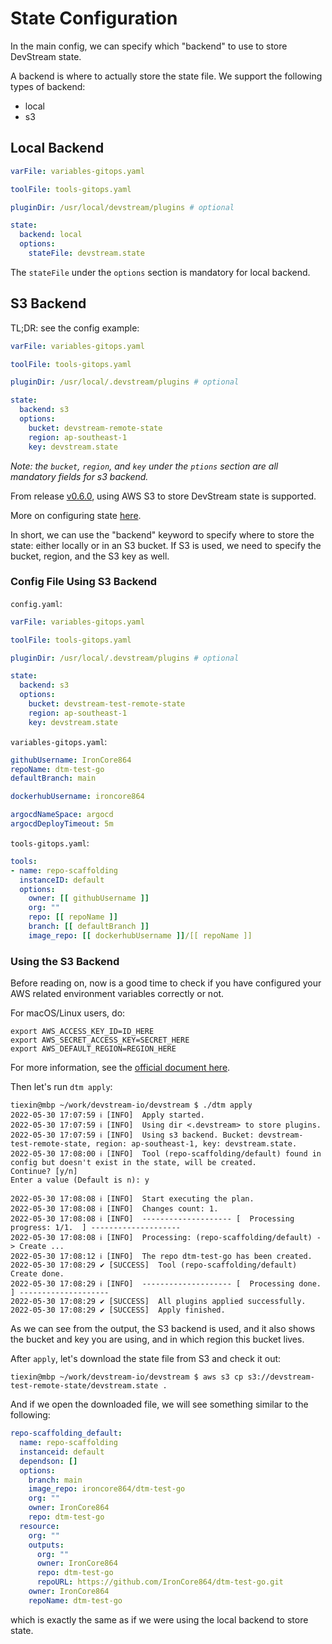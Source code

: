 # State Configuration

In the main config, we can specify which "backend" to use to store DevStream state.

A backend is where to actually store the state file. We support the following types of backend:

- local
- s3

## Local Backend

```yaml
varFile: variables-gitops.yaml

toolFile: tools-gitops.yaml

pluginDir: /usr/local/devstream/plugins # optional

state:
  backend: local
  options:
    stateFile: devstream.state
```

The `stateFile` under the `options` section is mandatory for local backend.

## S3 Backend

TL;DR: see the config example:

```yaml
varFile: variables-gitops.yaml

toolFile: tools-gitops.yaml

pluginDir: /usr/local/.devstream/plugins # optional

state:
  backend: s3
  options:
    bucket: devstream-remote-state
    region: ap-southeast-1
    key: devstream.state
```

_Note: the `bucket`, `region`, and `key` under the `ptions` section are all mandatory fields for s3 backend._

From release [v0.6.0](https://github.com/devstream-io/devstream/releases/tag/v0.6.0), using AWS S3 to store DevStream state is supported.

More on configuring state [here](./stateconfig.md).

In short, we can use the "backend" keyword to specify where to store the state: either locally or in an S3 bucket. If S3 is used, we need to specify the bucket, region, and the S3 key as well.

### Config File Using S3 Backend

`config.yaml`:

```yaml
varFile: variables-gitops.yaml

toolFile: tools-gitops.yaml

pluginDir: /usr/local/.devstream/plugins # optional

state:
  backend: s3
  options:
    bucket: devstream-test-remote-state
    region: ap-southeast-1
    key: devstream.state
```

`variables-gitops.yaml`:

```yaml
githubUsername: IronCore864
repoName: dtm-test-go
defaultBranch: main

dockerhubUsername: ironcore864

argocdNameSpace: argocd
argocdDeployTimeout: 5m
```

`tools-gitops.yaml`:

```yaml
tools:
- name: repo-scaffolding
  instanceID: default
  options:
    owner: [[ githubUsername ]]
    org: ""
    repo: [[ repoName ]]
    branch: [[ defaultBranch ]]
    image_repo: [[ dockerhubUsername ]]/[[ repoName ]]
```

### Using the S3 Backend

Before reading on, now is a good time to check if you have configured your AWS related environment variables correctly or not.

For macOS/Linux users, do:

```shell
export AWS_ACCESS_KEY_ID=ID_HERE
export AWS_SECRET_ACCESS_KEY=SECRET_HERE
export AWS_DEFAULT_REGION=REGION_HERE
```

For more information, see the [official document here](https://docs.aws.amazon.com/cli/latest/userguide/cli-chap-configure.html).

Then let's run `dtm apply`:

```shell
tiexin@mbp ~/work/devstream-io/devstream $ ./dtm apply
2022-05-30 17:07:59 ℹ [INFO]  Apply started.
2022-05-30 17:07:59 ℹ [INFO]  Using dir <.devstream> to store plugins.
2022-05-30 17:07:59 ℹ [INFO]  Using s3 backend. Bucket: devstream-test-remote-state, region: ap-southeast-1, key: devstream.state.
2022-05-30 17:08:00 ℹ [INFO]  Tool (repo-scaffolding/default) found in config but doesn't exist in the state, will be created.
Continue? [y/n]
Enter a value (Default is n): y

2022-05-30 17:08:08 ℹ [INFO]  Start executing the plan.
2022-05-30 17:08:08 ℹ [INFO]  Changes count: 1.
2022-05-30 17:08:08 ℹ [INFO]  -------------------- [  Processing progress: 1/1.  ] --------------------
2022-05-30 17:08:08 ℹ [INFO]  Processing: (repo-scaffolding/default) -> Create ...
2022-05-30 17:08:12 ℹ [INFO]  The repo dtm-test-go has been created.
2022-05-30 17:08:29 ✔ [SUCCESS]  Tool (repo-scaffolding/default) Create done.
2022-05-30 17:08:29 ℹ [INFO]  -------------------- [  Processing done.  ] --------------------
2022-05-30 17:08:29 ✔ [SUCCESS]  All plugins applied successfully.
2022-05-30 17:08:29 ✔ [SUCCESS]  Apply finished.
```

As we can see from the output, the S3 backend is used, and it also shows the bucket and key you are using, and in which region this bucket lives.

After `apply`, let's download the state file from S3 and check it out:

```shell
tiexin@mbp ~/work/devstream-io/devstream $ aws s3 cp s3://devstream-test-remote-state/devstream.state .
```

And if we open the downloaded file, we will see something similar to the following:

```yaml
repo-scaffolding_default:
  name: repo-scaffolding
  instanceid: default
  dependson: []
  options:
    branch: main
    image_repo: ironcore864/dtm-test-go
    org: ""
    owner: IronCore864
    repo: dtm-test-go
  resource:
    org: ""
    outputs:
      org: ""
      owner: IronCore864
      repo: dtm-test-go
      repoURL: https://github.com/IronCore864/dtm-test-go.git
    owner: IronCore864
    repoName: dtm-test-go
```

which is exactly the same as if we were using the local backend to store state.
